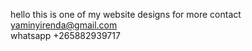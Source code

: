 hello this is one of my website designs for more contact yaminyirenda@gmail.com <br>
whatsapp +265882939717
